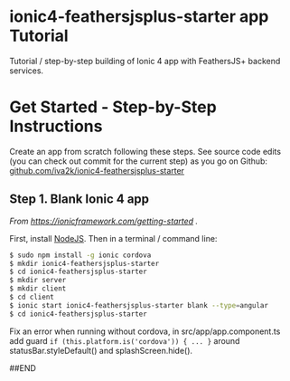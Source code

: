 # ionic4-feathersjsplus-starter app Tutorial

Tutorial / step-by-step building of Ionic 4 app with FeathersJS+ backend services. 

# Get Started - Step-by-Step Instructions

Create an app from scratch following these steps. See source code edits (you can check out commit for the current step) as you go on Github: [github.com/iva2k/ionic4-feathersjsplus-starter](https://github.com/iva2k/ionic4-feathersjsplus-starter)

## Step 1. Blank Ionic 4 app

_From https://ionicframework.com/getting-started ._

First, install [NodeJS](http://nodejs.org/). Then in a terminal / command line:

```bash
$ sudo npm install -g ionic cordova
$ mkdir ionic4-feathersjsplus-starter
$ cd ionic4-feathersjsplus-starter
$ mkdir server
$ mkdir client
$ cd client
$ ionic start ionic4-feathersjsplus-starter blank --type=angular
$ cd ionic4-feathersjsplus-starter
```

Fix an error when running without cordova, in src/app/app.component.ts add guard ```if (this.platform.is('cordova')) { ... }``` around statusBar.styleDefault() and splashScreen.hide().



##END